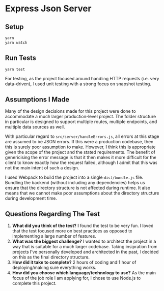 # Express Json Server

## Setup

```sh
yarn
yarn watch
```

## Run Tests

```sh
yarn test
```

For testing, as the project focused around handling HTTP requests (i.e. very data-driven), I used unit testing with a strong focus on snapshot testing.

## Assumptions I Made

Many of the design decisions made for this project were done to accommodate a much larger production-level project. The folder structure in particular is designed to support multiple routes, multiple endpoints, and multiple data sources as well.

With particular regard to `src/server/handleErrors.js`, all errors at this stage are assumed to be JSON errors. If this were a production codebase, then this is surely poor assumption to make. However, I think this is appropriate given the scope of the project and the stated requirements. The benefit of genericising the error message is that it then makes it more difficult for the client to know exactly how the request failed, although I admit that this was not the main intent of such a design.

I used Webpack to build the project into a single `dist/bundle.js` file. Bundling the backend (without including any dependencies) helps us ensure that the directory structure is not affected during runtime. It also means that we cannot make poor assumptions about the directory structure during development time.

## Questions Regarding The Test

1. **What did you think of the test?** I found the test to be very fun. I loved that the test focused more on best practices as opposed to implementing a large number of features.
2. **What was the biggest challenge?** I wanted to architect the project in a way that is suitable for a much larger codebase. Taking insipration from projects I've personally developed and architected in the past, I decided on this as the final directory structure.
3. **How did it take to complete?** 2 hours of coding and 1 hour of deploying/making sure everything works.
4. **How did you choose which language/technology to use?** As the main focus of the job role I am applying for, I chose to use Node.js to complete this project.
